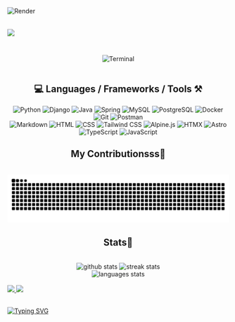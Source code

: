 <!-- VISITOR BADGE -->
<!-- https://github.com/hehuapei/visitor-badge -->
<!-- <img align="right" src="https://visitor-badge.laobi.icu/badge?page_id=mao1910.mao1910&left_color=%2379DAF9&right_color=%23FE6E96" /> -->


<!-- CAPSULE RENDER -->
<!-- https://github.com/hehuapei/visitor-badge](https://github.com/kyechan99/capsule-render -->
<img align="left" src="https://capsule-render.vercel.app/api?type=venom&height=150&color=0:FE6E96,100:FFC0CB&animation=scaleIn&fontAlign=50&text=φ(◎◎ヘ)&fontAlignY=50&fontColor=000000&fontSize=30" alt="Render">


<!-- TYPING SVG -->
<!-- https://github.com/DenverCoder1/readme-typing-svg -->
<h1 align="left">
    <img src="https://readme-typing-svg.herokuapp.com/?size=35&center=true&vCenter=true&width=500&height=70&color=FE6E96&font=poppins&duration=5000&lines=Hi%20there!%20%F0%9F%91%8B;您好啊%20%F0%9F%91%8B;¡Buenas!%20%F0%9F%91%8B;%D8%A3%D9%87%D9%84%D8%A7%D9%8B%20%D8%A8%D9%83%20%F0%9F%91%8B;Olá!%20%F0%9F%91%8B;नमस्ते%20जी%20%F0%9F%91%8B" />
</h1>
<br/>


<!-- ABOUT ME TERMINAL -->
<!-- https://www.terminalgif.com/ -->
<div align="center">
<img src="/assets/terminal_02.gif?raw=true" alt="Terminal"/>
</div>
<br/>


<!-- TECHNOLOGIES LOGOS -->
<!-- https://github.com/qkrdmstlr3/techstack-generator?tab=readme-ov-file -->
<!-- https://github.com/tandpfun/skill-icons -->
<h2 align="center">💻 Languages / Frameworks / Tools ⚒️</h2> 
<!-- Backend --> 
<div align="center"> <div> <!-- Keep animated --> <img src="https://techstack-generator.vercel.app/python-icon.svg" alt="Python" width="48" height="48" /> <img src="https://techstack-generator.vercel.app/django-icon.svg" alt="Django" width="48" height="48" /> <!-- Static --> <img src="https://skillicons.dev/icons?i=java&theme=dark" alt="Java" width="48" height="48" /> <img src="https://skillicons.dev/icons?i=spring&theme=dark" alt="Spring" width="48" height="48" /> <img src="https://skillicons.dev/icons?i=mysql&theme=dark" alt="MySQL" width="48" height="48" /> <img src="https://skillicons.dev/icons?i=postgresql&theme=dark" alt="PostgreSQL" width="48" height="48" /> <img src="https://skillicons.dev/icons?i=docker&theme=dark" alt="Docker" width="48" height="48" /> <img src="https://skillicons.dev/icons?i=git&theme=dark" alt="Git" width="48" height="48" /> <img src="https://skillicons.dev/icons?i=postman&theme=dark" alt="Postman" width="48" height="48" /> </div> </div> 
<!-- Frontend --> 
<div align="center"> <div> <!-- Static --> <img src="https://skillicons.dev/icons?i=markdown&theme=dark" alt="Markdown" width="48" height="48" /> <img src="https://skillicons.dev/icons?i=html&theme=dark" alt="HTML" width="48" height="48" /> <img src="https://skillicons.dev/icons?i=css&theme=dark" alt="CSS" width="48" height="48" /> <img src="https://skillicons.dev/icons?i=tailwind&theme=dark" alt="Tailwind CSS" width="48" height="48" /> <img src="https://skillicons.dev/icons?i=alpinejs&theme=dark" alt="Alpine.js" width="48" height="48" /> <img src="https://skillicons.dev/icons?i=htmx&theme=dark" alt="HTMX" width="48" height="48" /> <img src="https://skillicons.dev/icons?i=astro&theme=dark" alt="Astro" width="48" height="48" /> <!-- Keep animated --> <img src="https://techstack-generator.vercel.app/ts-icon.svg" alt="TypeScript" width="48" height="48" /> <img src="https://techstack-generator.vercel.app/js-icon.svg" alt="JavaScript" width="48" height="48" /> </div> </div>


<!-- Possible re-arrangement of the logos, a workaround to have the two different types of logos alternating with each other. Keeping it here for future reference once I come fix this README
<table>
  <tr>
    <td><img src="https://techstack-generator.vercel.app/python-icon.svg" width="43" height="43" alt="Python" /></td>
    <td><img src="https://skillicons.dev/icons?i=nextjs" width="43" height="43" alt="Next.js" /></td>
    <td><img src="https://techstack-generator.vercel.app/django-icon.svg" width="43" height="43" alt="Django" /></td>
    <td><img src="https://skillicons.dev/icons?i=tailwind" width="43" height="43" alt="Tailwind" /></td>
    <td><img src="https://techstack-generator.vercel.app/js-icon.svg" width="43" height="43" alt="JavaScript" /></td>
    <td><img src="https://skillicons.dev/icons?i=html" width="43" height="43" alt="HTML" /></td>
  </tr>
  <tr>
    <td><img src="https://techstack-generator.vercel.app/ts-icon.svg" width="43" height="43" alt="TypeScript" /></td>
    <td><img src="https://skillicons.dev/icons?i=css" width="43" height="43" alt="CSS" /></td>
    <td><img src="https://techstack-generator.vercel.app/react-icon.svg" width="43" height="43" alt="React" /></td>
    <td><img src="https://skillicons.dev/icons?i=markdown" width="43" height="43" alt="Markdown" /></td>
    <td><img src="https://techstack-generator.vercel.app/docker-icon.svg" width="43" height="43" alt="Docker" /></td>
    <td><img src="https://skillicons.dev/icons?i=spring" width="43" height="43" alt="Spring" /></td>
  </tr>
</table>
-->


<!-- CONTRIBUTIONS SNAKE GAME -->
<!-- https://github.com/Platane/snk -->
<div align="center">
  <h2> My Contributionsss🐍 </h2>
  <br>
  <picture>
    <source media="(prefers-color-scheme: dark)" srcset="https://raw.githubusercontent.com/mao1910/mao1910/output/github-snake-dark.svg" />
    <source media="(prefers-color-scheme: light)" srcset="https://raw.githubusercontent.com/mao1910/mao1910/output/github-snake.svg" />
    <img alt="GitHub contribution graph snake animation" src="https://raw.githubusercontent.com/mao1910/mao1910/output/github-snake.svg" />
  </picture>
  <br/>
</div>


<!-- GITHUB STATS -->
<!-- https://github.com/DenverCoder1/github-readme-streak-stats --> <!--  My Vercel -->
<!-- https://github.com/anuraghazra/github-readme-stats --> <!--  My  Vercel -->
<h2 align="center"> Stats📝 </h2>
  <br>
<div align=center>
  <img width="429" src="https://github-readme-stats-sable-nine-43.vercel.app/api?username=mao1910&count_private=true&show_icons=true&theme=dracula&rank_icon=github&hide=contribs&border_radius=10&border_color=306998" alt="github stats"/>
  <img width="396" src="https://github-readme-streak-stats-2235.vercel.app?user=mao1910&count_private=true&theme=dracula&currStreakNum=79DAF9&currStreakLabel=FE6E96&border_radius=10&border=306998" alt="streak stats"/>
  <br/>
  <img src="https://github-readme-stats-sable-nine-43.vercel.app/api/top-langs/?username=mao1910&layout=compact&theme=dracula&border_radius=10&size_weight=0.5&count_weight=0.5&border_color=306998&hide=php" alt="languages stats" />     <!-- exclude_repo= -->
</div>
<br/>


<!--  SOCIAL NETWORKS -->
<!-- https://github.com/alexandresanlim/Badges4-README.md-Profile -->
  <div> 
    <a href="https://www.nicepng.com/ourpic/u2q8o0t4t4r5o0r5_website-under-construction-png-graphic-transparent-website-under/"> <img src="https://img.shields.io/badge/Portfolio-306998?style=for-the-badge&logo=Google-chrome&logoColor=white" target="_blank"> </a><!-- ADD PORTFOLIO WEBSITE -->
    <a href = "mailto:mao1910dev@gmail.com"><img src="https://img.shields.io/badge/proton%20mail-6D4AFF?style=for-the-badge&logo=protonmail&logoColor=white" target="_blank"></a> <!-- UPDATE EMAIL -->
  </div>


<!--
<details>
<summary>While you're here, grab something to read 📕</summary>
- [Building In-Video Search at Netflix](https://netflixtechblog.com/building-in-video-search-936766f0017c)  
- [Real-Time Messaging at Slack](https://slack.engineering/real-time-messaging/)  
- [How Discord Stores Trillions of Messages](https://discord.com/blog/how-discord-stores-trillions-of-messages)
<br/>
</details>
-->
<br>


<!-- FOOTER -->
<!-- https://github.com/DenverCoder1/readme-typing-svg -->
<!-- https://readme-typing-svg.demolab.com/demo/ -->
<a href="https://git.io/typing-svg"><img src="https://readme-typing-svg.demolab.com?font=Poppins&pause=1000&color=FE6E96&width=535&lines=Goodbye!%20%F0%9F%91%8B;%E5%86%8D%E8%A7%81%E5%95%8A%20%F0%9F%91%8B;%C2%A1Ad%C3%B3s!%20%F0%9F%91%8B;%D9%85%D8%B9%20%D8%A7%D9%84%D8%B3%D9%84%D8%A7%D9%85%D8%A9%20%F0%9F%91%8B;Tchau!%20%F0%9F%91%8B;%E0%A4%85%E0%A4%B2%E0%A4%B5%E0%A4%BF%E0%A4%A6%E0%A4%BE%20%E0%A4%9C%E0%A5%80%20%F0%9F%91%8B" alt="Typing SVG" /></a>


<!-- RSS FEED -->
<!-- https://github.com/gautamkrishnar/blog-post-workflow -->
<!-- BLOG-POST-LIST:START/END -->


<!-- TODO
Fix Socials [Portfolio, Email] & consider adding an instantaneous message system like Session, Signal, Element or even Discord
Terminal Gif: change the green button to 306998; make it type slightly faster but last the same time
Update the Terminal Gif info accordingly
Update the icons for languages and tools accordingly
Update the public repos with the Portfolio projects
Fix the typo in the pfp
Consider changing the Goodbye languages to not mirror the Hello languages
Figure out the contribution graph color scheme with the overal page
Add Leetcode card from the proper forked repository
Unify md structure with the tags, indentation and comments
-->
